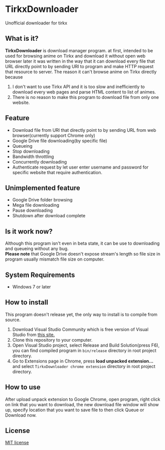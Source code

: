 # TirkxDownloader
Unofficial downloader for tirkx
## What is it?
**TirkxDownloader** is download manager program. at first, intended to be used for browsing anime on Tirkx and download it without open web browser later it was written in the way that it can download every file that URL directly point to by sending URI to program and make HTTP request that resource to server.
The reason it can't browse anime on Tirkx directly because  
1. I don't want to use Tirkx API and it is too slow and inefficiently to download every web pages and parse HTML content to list of animes.  
2. There is no reason to make this program to download file from only one website.  
## Feature
 - Download file from URI that directly point to by sending URL from web browser(currently support Chrome only)
 - Google Drive file downloading(by specific file)
 - Queueing
 - Stop downloading
 - Bandwidth throttling
 - Concurrently downloading
 - Authenticate request by let user enter username and password for specific website that require authentication.
 
## Unimplemented feature
- Google Drive folder browsing
- Mega file downloading
- Pause downloading
- Shutdown after download complete

## Is it work now?
Although this program isn't even in beta state, it can be use to downloading and queueing without any bug.  
**Please note** that Google Drive doesn't expose stream's length so file size in program usually mismatch file size on computer.

## System Requirements
 - Windows 7 or later

## How to install
This program doesn't release yet, the only way to install is to compile from source.  
1. Download Visual Studio Community which is free version of Visual Studio from [this site.](https://www.visualstudio.com/en-us/downloads/download-visual-studio-vs.aspx)  
2. Clone this repository to your computer.  
3. Open Visual Studio project, select Release and Build Solution(press F6), you can find compiled program in `bin/release` directory in root project directory.    
4. Go to Extensions page in Chrome, press **load unpacked extension...** and select `TirkxDownloader chrome extension` directory in root project directory.  

## How to use
After upload unpack extension to Google Chrome, open program, right click on link that you want to download, the new download file window will show up, specify location that you want to save file to then click Queue or Download now.

## License
[MIT license](https://github.com/witoong623/TirkxDownloader/blob/master/license.txt)
